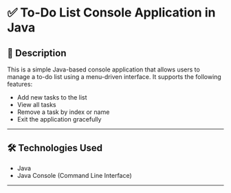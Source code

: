 # ✅ To-Do List Console Application in Java

## 📌 Description
This is a simple Java-based console application that allows users to manage a to-do list using a menu-driven interface. It supports the following features:

- Add new tasks to the list
- View all tasks
- Remove a task by index or name
- Exit the application gracefully

---

## 🛠 Technologies Used
- Java
- Java Console (Command Line Interface)

---

